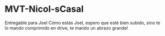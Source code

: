 # MVT-Nicol-sCasal
Entregable para Joel
Cómo estás Joel, espero que esté bien subido, sino te lo mando comprimido en drive, te mando un abrazo grande!

